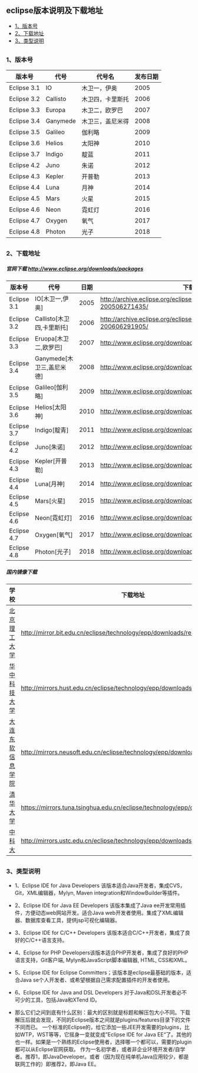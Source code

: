 ## eclipse版本说明及下载地址
  
*   [1、版本号](#version)
*   [2、下载地址](#url)
*   [3、类型说明](#category)
 
<h2 id="version"></h>

### 1、版本号

版本号      |	代号	|	代号名           |	发布日期
----------- | --------- | -----------------  |  --------
Eclipse 3.1	|	IO		|	木卫一，伊奥	 |	2005
Eclipse 3.2	|	Callisto|	木卫四，卡里斯托 |	2006 
Eclipse 3.3	|	Europa	|	木卫二，欧罗巴   |  2007
Eclipse 3.4	|	Ganymede|	木卫三，盖尼米得 |	2008
Eclipse 3.5	|	Galileo	|	伽利略		     |	2009
Eclipse 3.6	|	Helios	|	太阳神		     |	2010
Eclipse 3.7	|   Indigo	|	靛蓝			 |	2011
Eclipse 4.2	|	Juno	|	朱诺			 |  2012
Eclipse 4.3	|	Kepler	|	开普勒		     |	2013
Eclipse 4.4	|	Luna	|	月神			 |  2014
Eclipse 4.5	|	Mars	|	火星			 |  2015
Eclipse 4.6	|	Neon	|	霓虹灯		     |	2016
Eclipse 4.7	|   Oxygen	|	氧气			 |  2017
Eclipse 4.8	|	Photon	|   光子			 |  2018


<h2 id="url"></h>

### 2、下载地址
#####  官网下载 http://www.eclipse.org/downloads/packages

版本号      | 代号	        			| 日期	| 下载地址
----------- | ------------------------- | ------| -----------  
Eclipse 3.1 | IO[木卫一,伊奥]       	| 2005	| http://archive.eclipse.org/eclipse/downloads/drops/R-3.1-200506271435/
Eclipse 3.2	| Callisto[木卫四,卡里斯托] | 2006	| http://archive.eclipse.org/eclipse/downloads/drops/R-3.2-200606291905/
Eclipse 3.3 | Eruopa[木卫二,欧罗巴]     | 2007	| http://www.eclipse.org/downloads/packages/release/europa/winter
Eclipse 3.4	| Ganymede[木卫三,盖尼米德] | 2008	| http://www.eclipse.org/downloads/packages/release/ganymede/r
Eclipse 3.5	| Galileo[伽利略]			| 2009	| http://www.eclipse.org/downloads/packages/release/galileo/r
Eclipse 3.6 | Helios[太阳神]			| 2010	| http://www.eclipse.org/downloads/packages/release/helios/r
Eclipse 3.7 | Indigo[靛青]				| 2011	| http://www.eclipse.org/downloads/packages/release/indigo/r
Eclipse 4.2 | Juno[朱诺]				| 2012	| http://www.eclipse.org/downloads/packages/release/juno/r
Eclipse 4.3 | Kepler[开普勒]			| 2013	| http://www.eclipse.org/downloads/packages/release/kepler/r
Eclipse 4.4 | Luna[月神]				| 2014	| http://www.eclipse.org/downloads/packages/release/kepler/r
Eclipse 4.5 | Mars[火星]				| 2015	| http://www.eclipse.org/downloads/packages/release/mars/r
Eclipse 4.6 | Neon[霓虹灯]				| 2016	| http://www.eclipse.org/downloads/packages/release/neon/r
Eclipse 4.7 | Oxygen[氧气]				| 2017	| http://www.eclipse.org/downloads/packages/release/oxygen/r
Eclipse 4.8 | Photon[光子]				| 2018	| http://www.eclipse.org/downloads/packages/release/photon/r


#####  国内镜像下载
学校             								     |  下载地址
------------    									 |  -------------   
[北京理工大学]( http://mirror.bit.edu.cn )           |  http://mirror.bit.edu.cn/eclipse/technology/epp/downloads/release/
[华中科技大学]( http://mirrors.hust.edu.cn/ ) 		 |  http://mirrors.hust.edu.cn/eclipse/technology/epp/downloads/release/
[大连东软信息学院]( http://mirrors.neusoft.edu.cn/)  | 	http://mirrors.neusoft.edu.cn/eclipse/technology/epp/downloads/release/
[清华大学]( https://mirrors.tuna.tsinghua.edu.cn/ )  |  https://mirrors.tuna.tsinghua.edu.cn/eclipse/technology/epp/downloads/release/
[中科大]( http://mirrors.ustc.edu.cn/ )		 	     |  http://mirrors.ustc.edu.cn/eclipse/technology/epp/downloads/release/


<h2 id="category"></h>

### 3、类型说明
-  1、Eclipse IDE for Java Developers 该版本适合Java开发者，集成CVS，Git，XML编辑器，Mylyn, Maven integration和WindowBuilder等插件。

-  2、Eclipse IDE for Java EE Developers 该版本集成了Java ee开发常用插件，方便动态web网站开发。适合Java web开发者使用。集成了XML编辑器、数据库查看工具，提供jsp可视化编辑器。

-  3、Eclipse IDE for C/C++ Developers 该版本适合C/C++开发者，集成了良好的C/C++语言支持。

-  4、Eclipse for PHP Developers该版本适合PHP开发者，集成了良好的PHP语言支持，Git客户端, Mylyn和JavaScript脚本编辑器, HTML, CSS和XML。

- 5、Eclipse IDE for Eclipse Committers；该版本是eclipse最基础的版本，适合Java se个人开发者、或希望根据自己需求配置插件的开发者使用。

-  6、Eclipse IDE for Java and DSL Developers 对于Java和DSL开发者必不可少的工具，包括Java和XTend ID。

-  那么它们之间到底有什么区别：最大的区别就是标题和解压包大小不同。下载解压后就会发现，不同的Eclipse版本之间就是plugins/features目录下的文件不同而已。  一个标准的Eclipse的，给它添加一些JEE开发需要的plugins，比如WTP，WST等等，它摇身一变就变成”Eclipse IDE for Java EE“了。其他的也一样。如果是一个熟练的Eclipse使用者，选择哪一个都可以，需要的plugin都可以从Eclipse官网获取。
作为一名初学者，或者非企业环境开发者/自学者。推荐1，即JavaDeveloper。或者（因为现在纯单机Java应用较少，都是联网工作的）即推荐2，即Java EE。

